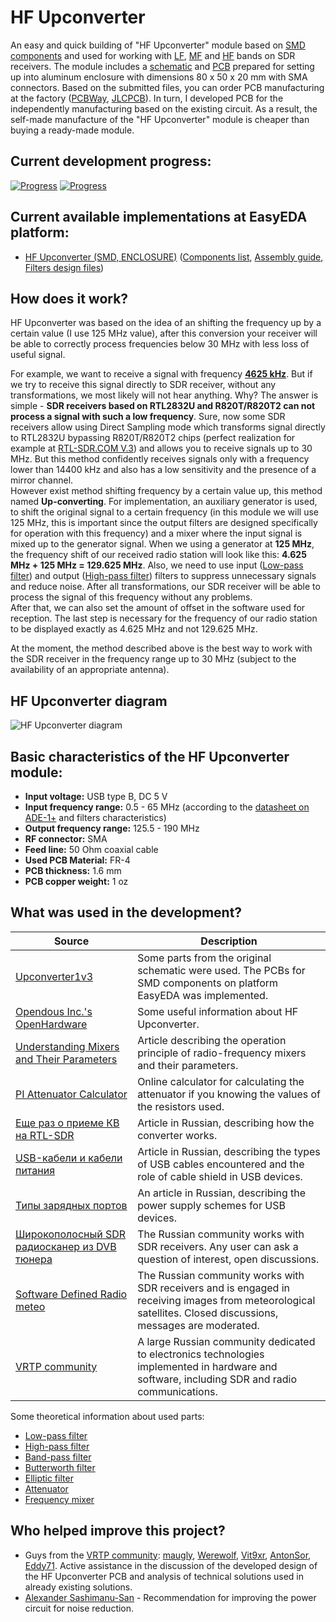 # HF Upconverter

An easy and quick building of "HF Upconverter" module based on [SMD components](./SMD/EasyEDA) and used for working with [LF], [MF] and [HF] bands on SDR receivers. The module includes a [schematic](./SMD/Schematics) and [PCB](./SMD/Gerbers) prepared for setting up into aluminum enclosure with dimensions 80 x 50 x 20 mm with SMA connectors. Based on the submitted files, you can order PCB manufacturing at the factory ([PCBWay], [JLCPCB]). In turn, I developed PCB for the independently manufacturing based on the existing circuit. As a result, the self-made manufacture of the "HF Upconverter" module is cheaper than buying a ready-made module.

## Current development progress:
[![Progress](https://img.shields.io/badge/HF%20Upconverter%20%28SMD,%20ENCLOSURE%29-not%20tested-yellow.svg)](https://easyeda.com/IgrikXD/hf-upconverter-smd-enclosure) [![Progress](https://img.shields.io/badge/version-1.0.EE-blue.svg)](./SMD/EasyEDA)  

## Current available implementations at EasyEDA platform:
- [HF Upconverter (SMD, ENCLOSURE)] ([Components list](./SMD/Components%20list.md), [Assembly guide](./SMD/Assembly%20guide.md), [Filters design files](./SMD/Filters%20design%20files))

## How does it work?
HF Upconverter was based on the idea of an shifting the frequency up by a certain value (I use 125 MHz value), after this conversion your receiver will be able to correctly process frequencies below 30 MHz with less loss of useful signal.

For example, we want to receive a signal with frequency [**4625 kHz**](https://en.wikipedia.org/wiki/UVB-76). But if we try to receive this signal directly to SDR receiver, without any transformations, we most likely will not hear anything. Why? The answer is simple - **SDR receivers based on RTL2832U and R820T/R820T2 can not process a signal with such a low frequency**. Sure, now some SDR receivers allow using Direct Sampling mode which transforms signal directly to RTL2832U bypassing R820T/R820T2 chips (perfect realization for example at [RTL-SDR.COM V.3]) and allows you to receive signals up to 30 MHz. But this method confidently receives signals only with a frequency lower than 14400 kHz and also has a low sensitivity and the presence of a mirror channel.  
However exist method shifting frequency by a certain value up, this method named **Up-сonverting**. For implementation, an auxiliary generator is used, to shift the original signal to a certain frequency (in this module we will use 125 MHz, this is important since the output filters are designed specifically for operation with this frequency) and a mixer where the input signal is mixed up to the generator signal. When we using a generator at **125 MHz**, the frequency shift of our received radio station will look like this: **4.625 MHz + 125 MHz = 129.625 MHz**. Also, we need to use input ([Low-pass filter]) and output ([High-pass filter]) filters to suppress unnecessary signals and reduce noise. After all transformations, our SDR receiver will be able to process the signal of this frequency without any problems.  
After that, we can also set the amount of offset in the software used for reception. The last step is necessary for the frequency of our radio station to be displayed exactly as 4.625 MHz and not 129.625 MHz.

At the moment, the method described above is the best way to work with the SDR receiver in the frequency range up to 30 MHz (subject to the availability of an appropriate antenna).

## HF Upconverter diagram
![HF Upconverter diagram](../Resources/HF%20Upconverter/Upconverter-diagram.png)

## Basic characteristics of the HF Upconverter module:

- **Input voltage:** USB type B, DC 5 V  
- **Input frequency range:** 0.5 - 65 MHz (according to the [datasheet on ADE-1+](./SMD/Datasheets/Mixers/ADE-1+-Frequency-mixer-Datasheet.pdf) and filters characteristics)  
- **Output frequency range:** 125.5 - 190 MHz  
- **RF connector:** SMA  
- **Feed line:** 50 Ohm coaxial cable  
- **Used PCB Material:** FR-4  
- **PCB thickness:** 1.6 mm  
- **PCB copper weight:** 1 oz  

## What was used in the development?
| Source | Description |
| ------ | ------ |
| [Upconverter1v3] | Some parts from the original schematic were used. The PCBs for SMD components on platform EasyEDA was implemented. |
| [Opendous Inc.'s OpenHardware] | Some useful information about HF Upconverter. |
| [Understanding Mixers and Their Parameters] | Article describing the operation principle of radio-frequency mixers and their parameters. |
| [PI Attenuator Calculator] | Online calculator for calculating the attenuator if you knowing the values of the resistors used. |
| [Еще раз о приеме КВ на RTL-SDR] | Article in Russian, describing how the converter works. |
| [USB-кабели и кабели питания] | Article in Russian, describing the types of USB cables encountered and the role of cable shield in USB devices. |
| [Типы зарядных портов] | An article in Russian, describing the power supply schemes for USB devices. |
| [Широкополосный SDR радиосканер из DVB тюнера] | The Russian community works with SDR receivers. Any user can ask a question of interest, open discussions. |
| [Software Defined Radio meteo] | The Russian community works with SDR receivers and is engaged in receiving images from meteorological satellites. Closed discussions, messages are moderated. |
| [VRTP community] | A large Russian community dedicated to electronics technologies implemented in hardware and software, including SDR and radio communications. |

Some theoretical information about used parts:
- [Low-pass filter]
- [High-pass filter]
- [Band-pass filter]
- [Butterworth filter]
- [Elliptic filter]
- [Attenuator]
- [Frequency mixer]

## Who helped improve this project?

- Guys from the [VRTP community]: [maugly](https://vrtp.ru/index.php?showuser=114228), [Werewolf](https://vrtp.ru/index.php?showuser=3), [Vit9xr](https://vrtp.ru/index.php?showuser=112693), [AntonSor](https://vrtp.ru/index.php?showuser=25633), [Eddy71](https://vrtp.ru/index.php?showuser=27360). Active assistance in the discussion of the developed design of the HF Upconverter PCB and analysis of technical solutions used in already existing solutions.
- [Alexander Sashimanu-San](https://vk.com/sashimanu) - Recommendation for improving the power circuit for noise reduction.

[LF]: <https://en.wikipedia.org/wiki/Low_frequency>
[MF]: <https://en.wikipedia.org/wiki/Medium_frequency>
[HF]: <https://en.wikipedia.org/wiki/Shortwave_radio>
[PCBWay]: <https://www.pcbway.com/>
[JLCPCB]: <https://jlcpcb.com/>
[HF Upconverter (SMD, ENCLOSURE)]: <https://easyeda.com/IgrikXD/hf-upconverter-smd-enclosure>
[Upconverter1v3]: <https://github.com/opendous/Upconverter1v3>
[Opendous Inc.'s OpenHardware]: <https://github.com/ha7ilm/opendous/wiki>
[Understanding Mixers and Their Parameters]: <http://www.mwrf.com/components/understanding-mixers-and-their-parameters>
[PI Attenuator Calculator]: <http://www.leleivre.com/rf_pipad.html>
[Еще раз о приеме КВ на RTL-SDR]: <https://m.geektimes.ru/post/289241/>
[USB-кабели и кабели питания]: <http://rones.su/techno/usb-dc-cables.html>
[Типы зарядных портов]: <http://rones.su/techno/charging_ports_types.html>
[Широкополосный SDR радиосканер из DVB тюнера]: <https://vk.com/dvb_tv>
[Software Defined Radio meteo]: <https://vk.com/noaa_sat>
[VRTP community]: <https://vrtp.ru/index.php?showforum=139>
[Low-pass filter]: <https://en.wikipedia.org/wiki/Low-pass_filter>
[High-pass filter]: <https://en.wikipedia.org/wiki/High-pass_filter>
[Band-pass filter]: <https://en.wikipedia.org/wiki/Band-pass_filter>
[Butterworth filter]: <https://en.wikipedia.org/wiki/Butterworth_filter>
[Elliptic filter]: <https://en.wikipedia.org/wiki/Elliptic_filter>
[Attenuator]: <https://en.wikipedia.org/wiki/Attenuator_(electronics)>
[Frequency mixer]: <https://en.wikipedia.org/wiki/Frequency_mixer>
[RTL-SDR.COM V.3]: <https://www.rtl-sdr.com/buy-rtl-sdr-dvb-t-dongles/>